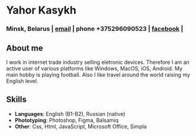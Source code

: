 # Yahor Kasykh

### Minsk, Belarus | [email](egr-ksykh@rambler.ru) | phone +375296090523 | [facebook](https://www.facebook.com/egor.kosykh.9) |

## About me

I work in internet trade industry selling eletronic devices. Therefore I am an active user of various platforms like Windows, MacOS, iOS, Android. My main hobby is playing football. Also I like travel around the world raising my English level.

## Skills

- **Languages**: English (B1-B2), Russian (native)
- **Phototyping**: Photoshop, Figma, Balsamiq
- **Other**: Css, Html, JavaScript, Microsoft Office, Simpla
